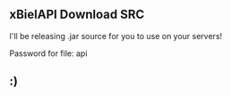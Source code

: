 ## xBielAPI Download SRC

I'll be releasing .jar source for you to use on your servers!

Password for file: api

## :)
